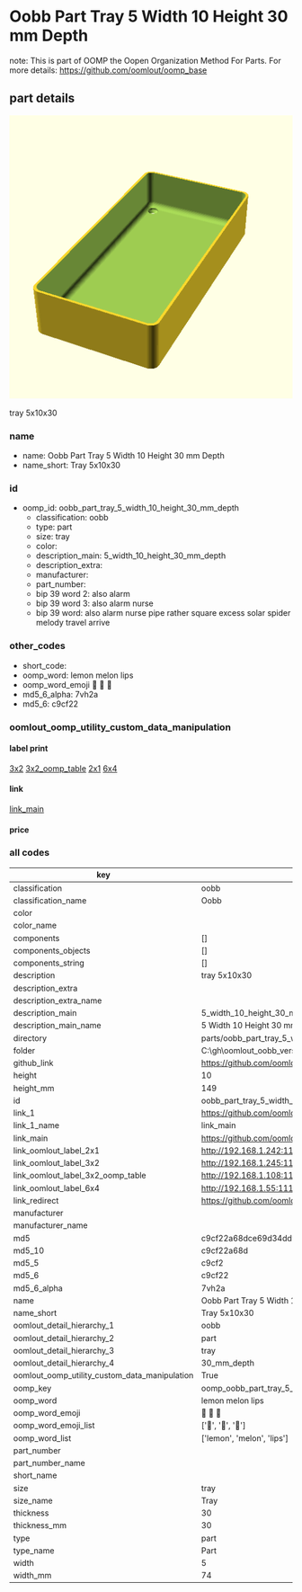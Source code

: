 # Oobb Part Tray 5 Width 10 Height 30 mm Depth  

note: This is part of OOMP the Oopen Organization Method For Parts. For more details: https://github.com/oomlout/oomp_base

##  part details
  

[![](3dpr.png)](3dpr.png)

tray 5x10x30



### name
* name: Oobb Part Tray 5 Width 10 Height 30 mm Depth
* name_short: Tray 5x10x30 
### id
* oomp_id: oobb_part_tray_5_width_10_height_30_mm_depth
  * classification: oobb
  * type: part
  * size: tray
  * color: 
  * description_main: 5_width_10_height_30_mm_depth
  * description_extra: 
  * manufacturer: 
  * part_number: 
  * bip 39 word 2: also alarm
  * bip 39 word 3: also alarm nurse
  * bip 39 word: also alarm nurse pipe rather square excess solar spider melody travel arrive

### other_codes
* short_code: 
* oomp_word: lemon melon lips
* oomp_word_emoji :lemon: :melon: :lips:
* md5_6_alpha: 7vh2a
* md5_6: c9cf22






### oomlout_oomp_utility_custom_data_manipulation
#### label print
[3x2](http://192.168.1.245:1112/?label=oomp%207vh2a)
[3x2_oomp_table](http://192.168.1.108:1112/?label=oomp%207vh2a)
[2x1](http://192.168.1.242:1112/?label=oomp%207vh2a)
[6x4](http://192.168.1.55:1112/?label=oomp%207vh2a)    

#### link

[link_main](https://github.com/oomlout/oomlout_oobb_version_4_generated_parts/tree/main/navigation_oomp/oobb/part/tray/5_width_10_height_30_mm_depth/part)                              

#### price







### all codes 
| key | value |  
| --- | --- |  
| classification | oobb |  
| classification_name | Oobb |  
| color |  |  
| color_name |  |  
| components | [] |  
| components_objects | [] |  
| components_string | [] |  
| description | tray 5x10x30 |  
| description_extra |  |  
| description_extra_name |  |  
| description_main | 5_width_10_height_30_mm_depth |  
| description_main_name | 5 Width 10 Height 30 mm Depth |  
| directory | parts/oobb_part_tray_5_width_10_height_30_mm_depth |  
| folder | C:\gh\oomlout_oobb_version_4_generated_parts\parts\oobb_part_tray_5_width_10_height_30_mm_depth |  
| github_link | https://github.com/oomlout/oomlout_oomp_part_src/tree/main/parts/oobb_part_tray_5_width_10_height_30_mm_depth |  
| height | 10 |  
| height_mm | 149 |  
| id | oobb_part_tray_5_width_10_height_30_mm_depth |  
| link_1 | https://github.com/oomlout/oomlout_oobb_version_4_generated_parts/tree/main/navigation_oomp/oobb/part/tray/5_width_10_height_30_mm_depth/part |  
| link_1_name | link_main |  
| link_main | https://github.com/oomlout/oomlout_oobb_version_4_generated_parts/tree/main/navigation_oomp/oobb/part/tray/5_width_10_height_30_mm_depth/part |  
| link_oomlout_label_2x1 | http://192.168.1.242:1112/?label=oomp%207vh2a |  
| link_oomlout_label_3x2 | http://192.168.1.245:1112/?label=oomp%207vh2a |  
| link_oomlout_label_3x2_oomp_table | http://192.168.1.108:1112/?label=oomp%207vh2a |  
| link_oomlout_label_6x4 | http://192.168.1.55:1112/?label=oomp%207vh2a |  
| link_redirect | https://github.com/oomlout/oomlout_oobb_version_4_generated_parts/tree/main/parts/oobb_tray_05_10_30 |  
| manufacturer |  |  
| manufacturer_name |  |  
| md5 | c9cf22a68dce69d34dd92a552f01703a |  
| md5_10 | c9cf22a68d |  
| md5_5 | c9cf2 |  
| md5_6 | c9cf22 |  
| md5_6_alpha | 7vh2a |  
| name | Oobb Part Tray 5 Width 10 Height 30 mm Depth |  
| name_short | Tray 5x10x30  |  
| oomlout_detail_hierarchy_1 | oobb |  
| oomlout_detail_hierarchy_2 | part |  
| oomlout_detail_hierarchy_3 | tray |  
| oomlout_detail_hierarchy_4 | 30_mm_depth |  
| oomlout_oomp_utility_custom_data_manipulation | True |  
| oomp_key | oomp_oobb_part_tray_5_width_10_height_30_mm_depth |  
| oomp_word | lemon melon lips |  
| oomp_word_emoji | :lemon: :melon: :lips: |  
| oomp_word_emoji_list | [':lemon:', ':melon:', ':lips:'] |  
| oomp_word_list | ['lemon', 'melon', 'lips'] |  
| part_number |  |  
| part_number_name |  |  
| short_name |  |  
| size | tray |  
| size_name | Tray |  
| thickness | 30 |  
| thickness_mm | 30 |  
| type | part |  
| type_name | Part |  
| width | 5 |  
| width_mm | 74 |  
